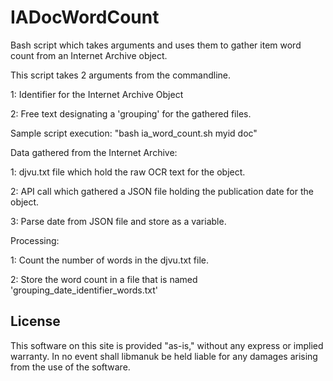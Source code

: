 # IADocWordCount
Bash script which takes arguments and uses them to gather item word count from an Internet Archive object.

This script takes 2 arguments from the commandline.

1: Identifier for the Internet Archive Object

2: Free text designating a 'grouping' for the gathered files.

Sample script execution: "bash ia_word_count.sh myid doc"

Data gathered from the Internet Archive:

1: djvu.txt file which hold the raw OCR text for the object.

2: API call which gathered a JSON file holding the publication date for the object.

3: Parse date from JSON file and store as a variable.

Processing:

1: Count the number of words in the djvu.txt file.

2: Store the word count in a file that is named 'grouping_date_identifier_words.txt' 

## License
This software on this site is provided "as-is," without any express or implied warranty. In no event shall libmanuk be held liable for any damages arising from the use of the software.

